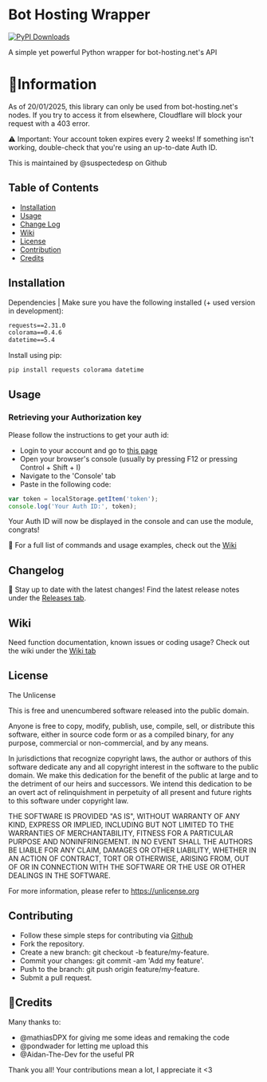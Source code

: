 # Bot Hosting Wrapper
[![PyPI Downloads](https://static.pepy.tech/badge/bot-hosting-wrapper)](https://pepy.tech/projects/bot-hosting-wrapper)

A simple yet powerful Python wrapper for bot-hosting.net's API 

# 🚀Information
As of 20/01/2025, this library can only be used from bot-hosting.net's nodes. If you try to access it from elsewhere, Cloudflare will block your request with a 403 error.

⚠️ Important: Your account token expires every 2 weeks! If something isn't working, double-check that you're using an up-to-date Auth ID.

This is maintained by @suspectedesp on Github

## Table of Contents
- [Installation](#installation)
- [Usage](#usage)
- [Change Log](#changelog)
- [Wiki](#wiki)
- [License](#license)
- [Contribution](#contributing)
- [Credits](#credits)

## Installation
Dependencies | Make sure you have the following installed (+ used version in development):
```txt
requests==2.31.0
colorama==0.4.6
datetime==5.4
```
Install using pip:
```txt
pip install requests colorama datetime
```
## Usage
### Retrieving your Authorization key
Please follow the instructions to get your auth id:
- Login to your account and go to [this page](https://bot-hosting.net/panel/)
- Open your browser's console (usually by pressing F12 or pressing Control + Shift + I)
- Navigate to the 'Console' tab
- Paste in the following code:
```js
var token = localStorage.getItem('token');
console.log('Your Auth ID:', token);
```
Your Auth ID will now be displayed in the console and can use the module, congrats!

🔹 For a full list of commands and usage examples, check out the [Wiki](https://github.com/suspectedesp/bot-hosting-wrapper/wiki/Coding-Usage)

## Changelog
📢 Stay up to date with the latest changes! Find the latest release notes under the [Releases tab](https://github.com/suspectedesp/bot-hosting-wrapper/releases).

## Wiki
Need function documentation, known issues or coding usage? Check out the wiki under the [Wiki tab](https://github.com/suspectedesp/bot-hosting-wrapper/wiki)

## License
The Unlicense

This is free and unencumbered software released into the public domain.

Anyone is free to copy, modify, publish, use, compile, sell, or
distribute this software, either in source code form or as a compiled
binary, for any purpose, commercial or non-commercial, and by any
means.

In jurisdictions that recognize copyright laws, the author or authors
of this software dedicate any and all copyright interest in the
software to the public domain. We make this dedication for the benefit
of the public at large and to the detriment of our heirs and
successors. We intend this dedication to be an overt act of
relinquishment in perpetuity of all present and future rights to this
software under copyright law.

THE SOFTWARE IS PROVIDED "AS IS", WITHOUT WARRANTY OF ANY KIND,
EXPRESS OR IMPLIED, INCLUDING BUT NOT LIMITED TO THE WARRANTIES OF
MERCHANTABILITY, FITNESS FOR A PARTICULAR PURPOSE AND NONINFRINGEMENT.
IN NO EVENT SHALL THE AUTHORS BE LIABLE FOR ANY CLAIM, DAMAGES OR
OTHER LIABILITY, WHETHER IN AN ACTION OF CONTRACT, TORT OR OTHERWISE,
ARISING FROM, OUT OF OR IN CONNECTION WITH THE SOFTWARE OR THE USE OR
OTHER DEALINGS IN THE SOFTWARE.

For more information, please refer to <https://unlicense.org>

## Contributing
- Follow these simple steps for contributing via [Github](https://github.com/suspectedesp/bot-hosting-wrapper)
- Fork the repository.
- Create a new branch: git checkout -b feature/my-feature.
- Commit your changes: git commit -am 'Add my feature'.
- Push to the branch: git push origin feature/my-feature.
- Submit a pull request.

## 💖Credits
Many thanks to:
- @mathiasDPX for giving me some ideas and remaking the code
- @pondwader for letting me upload this
- @Aidan-The-Dev for the useful PR

Thank you all! Your contributions mean a lot, I appreciate it <3
